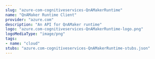 ```yaml
---
slug: "azure-com-cognitiveservices-QnAMakerRuntime"
name: "QnAMaker Runtime Client"
provider: "azure.com"
description: "An API for QnAMaker runtime"
logo: "azure.com-cognitiveservices-QnAMakerRuntime-logo.png"
logoMediaType: "image/png"
tags:
- name: "cloud"
stubs: "azure.com-cognitiveservices-QnAMakerRuntime-stubs.json"
---
```

